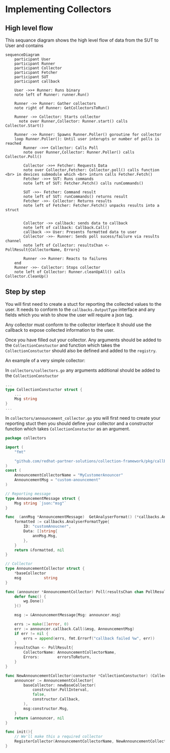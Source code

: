 # Implementing Collectors

## High level flow
This sequance diagram shows the high level flow of data from the SUT to User and contains
```mermaid
sequenceDiagram
	participant User
	participant Runner
	participant Collector
	participant Fetcher
	participant SUT
	participant callback

	User ->>+ Runner: Runs binary
	note left of Runner: runner.Run()

	Runner ->> Runner: Gather collectors
	note right of Runner: GetCollectorsToRun()

	Runner ->> Collector: Starts collector
	  note over Runner,Collector: Runner.start() calls Collector.Start()

	Runner ->> Runner: Spawns Runner.Poller() goroutine for collector
	loop Runner.Poller(): Until user interupts or number of polls is reached
		Runner ->>+ Collector: Calls Poll
		note over Runner,Collector: Runner.Poller() calls Collector.Poll()

		Collector ->>+ Fetcher: Requests Data
		note over Collector,Fetcher: Collector.poll() calls function <br> in devices submodule which <br> inturn calls Fetcher.Fetch()
		Fetcher ->>+ SUT: Runs commands
		note left of SUT: Fetcher.Fetch() calls runCommands()

		SUT ->>- Fetcher: Command result
		note left of SUT: runCommands() returns result
		Fetcher ->>- Collector: Returns results
		note left of Fetcher: Fetcher.Fetch() unpacks results into a struct


		Collector ->> callback: sends data to callback
		note left of callback: Callback.Call()
		callback ->> User: Presents formatted data to user
		Collector ->>- Runner: Sends poll sucess/failure via results channel
		note left of Collector: resultsChan <- PollResult{CollectorName, Errors}

		Runner ->> Runner: Reacts to failures
	end
	Runner ->>- Collector: Stops collector
	note left of Collector: Runner.cleanUpAll() calls Collector.CleanUp()
```

## Step by step
You will first need to create a stuct for reporting the collected values to the user. It needs to conform to the `callbacks.OutputType` interface and any fields which you wish to show the user will require a json tag.

Any collector must conform to the collector interface It should use the callback to expose collected information to the user.

Once you have filled out your collector. Any arguments should be added to the `CollectionConstuctor` and function which takes the `CollectionConstuctor` should also be defined and added to the `registry`.

An example of a very simple collector:

In `collectors/collectors.go` any arguments additional should be added to the `CollectionConstuctor`
```go
...
type CollectionConstuctor struct {
	...
	Msg string
}
...
```

In `collectors/announcement_collector.go` you will first need to create your reporting stuct then
you should define your collector and a constructor function which takes `CollectionConstuctor` as an argument.
```go
package collectors

import (
	"fmt"

	"github.com/redhat-partner-solutions/collection-framework/pkg/callbacks"
)
const (
	AnnouncementCollectorName = "MyCustomerAnouncer"
	AnnouncementMsg = "custom-anouncement"
)

// Reporting message
type AnnouncementMessage struct {
	Msg string `json:"msg"`
}

func  (annMsg *AnnouncementMessage)  GetAnalyserFormat() (*callbacks.AnalyserFormatType, error) {
	formatted := callbacks.AnalyserFormatType{
		ID: "customAnoucner",
		Data: []string{
			annMsg.Msg,
		},
	}
	return &formatted, nil
}

// Collector
type AnnouncementCollector struct {
	*baseCollector
	msg          string
}

func (announcer *AnnouncementCollector) Poll(resultsChan chan PollResult, wg *utils.WaitGroupCount) {
	defer func() {
		wg.Done()
	}()

	msg := &AnnouncementMessage{Msg: announcer.msg}

	errs := make([]error, 0)
	err := announcer.callback.Call(&msg, AnnouncementMsg)
	if err != nil {
		errs = append(errs, fmt.Errorf("callback failed %w", err))
	}
	resultsChan <- PollResult{
		CollectorName: AnnouncementCollectorName,
		Errors:        errorsToReturn,
	}
}

func NewAnnouncementCollector(constuctor *CollectionConstuctor) (Collector, error) {
	announcer := AnnouncementCollector{
		baseCollector: newBaseCollector(
			constructor.PollInterval,
			false,
			constructor.Callback,
		),
		msg:constructor.Msg,
	}
	return &announcer, nil
}

func init(){
	// We'll make this a required collector
	RegisterCollector(AnnouncementCollectorName, NewAnnouncementCollector, required)
}
```
